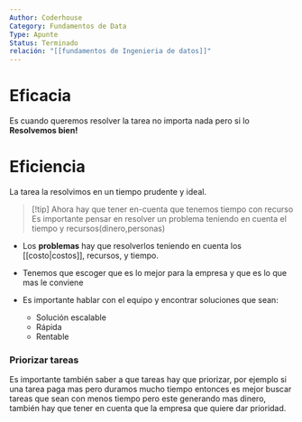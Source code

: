 ```yaml
---
Author: Coderhouse
Category: Fundamentos de Data
Type: Apunte
Status: Terminado
relación: "[[fundamentos de Ingenieria de datos]]"
---
```

# Eficacia 

Es cuando queremos resolver la tarea no importa nada pero si lo **Resolvemos bien!**

# Eficiencia 

La tarea la resolvimos en un tiempo prudente y ideal.

>[!tip] Ahora hay que tener en-cuenta que tenemos tiempo con recurso
>Es importante pensar en resolver un problema teniendo en cuenta el tiempo y recursos(dinero,personas)

- Los **problemas** hay que resolverlos teniendo en cuenta los [[costo|costos]], recursos, y tiempo.

- Tenemos que escoger que es lo mejor para la empresa y que es lo que mas le conviene 

- Es importante hablar con el equipo y encontrar soluciones que sean:
	- Solución escalable
	- Rápida
	- Rentable

### Priorizar tareas

Es importante también saber a que tareas hay que priorizar, por ejemplo si una tarea paga mas pero duramos mucho tiempo entonces es mejor buscar tareas que sean con menos tiempo pero este generando mas dinero, también hay que tener en cuenta que la empresa que quiere dar prioridad.